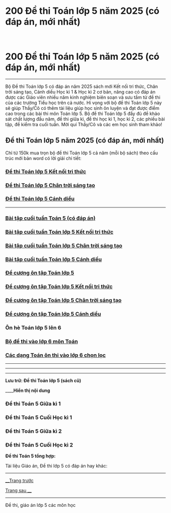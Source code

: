# 200 Đề thi Toán lớp 5 năm 2025 (có đáp án, mới nhất)

﻿ 

# 200 Đề thi Toán lớp 5 năm 2025 (có đáp án, mới nhất)

* * *

Bộ Đề thi Toán lớp 5 có đáp án năm 2025 sách mới Kết nối tri thức, Chân trời sáng tạo, Cánh diều Học kì 1 & Học kì 2 cơ bản, nâng cao có đáp án được các Giáo viên nhiều năm kinh nghiệm biên soạn và sưu tầm từ đề thi của các trường Tiểu học trên cả nước. Hi vọng với bộ đề thi Toán lớp 5 này sẽ giúp Thầy/Cô có thêm tài liệu giúp học sinh ôn luyện và đạt được điểm cao trong các bài thi môn Toán lớp 5. Bộ đề thi Toán lớp 5 đầy đủ đề khảo sát chất lượng đầu năm, đề thi giữa kì, đề thi học kì 1, học kì 2, các phiếu bài tập, đề kiểm tra cuối tuần. Mời quí Thầy/Cô và các em học sinh tham khảo!

## Đề thi Toán lớp 5 năm 2025 (có đáp án, mới nhất)

Chỉ từ 150k mua trọn bộ đề thi Toán lớp 5 cả năm (mỗi bộ sách) theo cấu trúc mới bản word có lời giải chi tiết:

### [**Đề thi Toán lớp 5 Kết nối tri thức**](https://vietjack.com/de-kiem-tra-toan-5/de-thi-toan-lop-5-ket-noi-tri-thuc.jsp)

### [**Đề thi Toán lớp 5 Chân trời sáng tạo**](https://vietjack.com/de-kiem-tra-toan-5/de-thi-toan-lop-5-chan-troi-sang-tao.jsp)

### [**Đề thi Toán lớp 5 Cánh diều**](https://vietjack.com/de-kiem-tra-toan-5/de-thi-toan-lop-5-canh-dieu.jsp)

* * *

### [**Bài tập cuối tuần Toán 5 (có đáp án)**](https://vietjack.com/de-kiem-tra-toan-5/bai-tap-cuoi-tuan-toan-lop-5.jsp)

### [**Bài tập cuối tuần Toán lớp 5 Kết nối tri thức**](https://vietjack.com/de-kiem-tra-toan-5/bai-tap-cuoi-tuan-toan-lop-5-ket-noi.jsp)

### [**Bài tập cuối tuần Toán lớp 5 Chân trời sáng tạo**](https://vietjack.com/de-kiem-tra-toan-5/bai-tap-cuoi-tuan-toan-lop-5-chan-troi.jsp)

### [**Bài tập cuối tuần Toán lớp 5 Cánh diều**](https://vietjack.com/de-kiem-tra-toan-5/bai-tap-cuoi-tuan-toan-lop-5-canh-dieu.jsp)

### [**Đề cương ôn tập Toán lớp 5**](https://vietjack.com/de-kiem-tra-toan-5/de-cuong-on-tap-toan-lop-5.jsp)

### [**Đề cương ôn tập Toán lớp 5 Kết nối tri thức**](https://vietjack.com/de-kiem-tra-toan-5/de-cuong-toan-lop-5-ket-noi-tri-thuc.jsp)

### [**Đề cương ôn tập Toán lớp 5 Chân trời sáng tạo**](https://vietjack.com/de-kiem-tra-toan-5/de-cuong-toan-lop-5-chan-troi-sang-tao.jsp)

### [**Đề cương ôn tập Toán lớp 5 Cánh diều**](https://vietjack.com/de-kiem-tra-toan-5/de-cuong-toan-lop-5-canh-dieu.jsp)

### **Ôn hè Toán lớp 5 lên 6**

### [**Bộ đề thi vào lớp 6 môn Toán**](https://vietjack.com/tai-lieu-mon-toan/bo-de-thi-vao-lop-6-mon-toan.jsp)

### [**Các dạng Toán ôn thi vào lớp 6 chọn lọc**](https://vietjack.com/tai-lieu-mon-toan/cac-dang-toan-on-thi-vao-lop-6.jsp)

* * *

* * *

* * *

**Lưu trữ: Đề thi Toán lớp 5 (sách cũ)**

____**Hiển thị nội dung**

### **Đề thi Toán 5 Giữa kì 1**

### **Đề thi Toán 5 Cuối Học kì 1**

### **Đề thi Toán 5 Giữa kì 2**

### **Đề thi Toán 5 Cuối Học kì 2**

**Đề thi Toán 5 tổng hợp:**

Tài liệu Giáo án, Đề thi lớp 5 có đáp án hay khác:

* * *

[__Trang trước](https://vietjack.com/index.jsp)

[Trang sau __](https://vietjack.com/de-kiem-tra-toan-5/de-kiem-tra-toan-5-giua-ki-1.jsp)

* * *

Đề thi, giáo án lớp 5 các môn học
